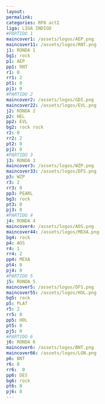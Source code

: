 ```yaml
---
layout: 
permalink:  
categories: RP8 act2
liga: LIGA INDIGO
#PARTIDO 1
maincover1: /assets/logos/AEP.png
maincover11: /assets/logos/RNT.png
j1: RONDA 1
bg1: rock
p1: AEP
pp1: RNT
r1: 0
rr1: 2
pt1: 0
pj1: 0
#PARTIDO 2
maincover2: /assets/logos/GDI.png
maincover22: /assets/logos/EVL.png
j2: RONDA 2
p2: HEL
pp2: EVL
bg2: rock rock
r2: 0
rr2: 2
pt2: 0
pj2: 0
#PARTIDO 3
j3: RONDA 3
maincover3: /assets/logos/WZP.png
maincover33: /assets/logos/DFS.png
p3: WZP
r3: 2
rr3: 0
pp3: PEARL
bg3: rock
pt3: 0
pj3: 0
#PARTIDO 4
j4: RONDA 4
maincover4: /assets/logos/AOS.png
maincover44: /assets/logos/MEXA.png
bg4: rock 
p4: AOS
r4: 1
rr4: 2
pp4: MEXA
pt4: 0
pj4: 0
#PARTIDO 5
j5: RONDA 5
maincover5: /assets/logos/DFS.png
maincover55: /assets/logos/HOL.png
bg5: rock 
p5: PLAT
r5: 2
rr5: 0
pp5: HOL
pt5: 0
pj5: 0
#PARTIDO 6
j6: RONDA 6
maincover6: /assets/logos/BNT.png
maincover66: /assets/logos/LGN.png
p6: BNT
r6: 0
rr6:  0
pp6: DES
bg6: rock
pt6: 0
pj6: 0
---
```

